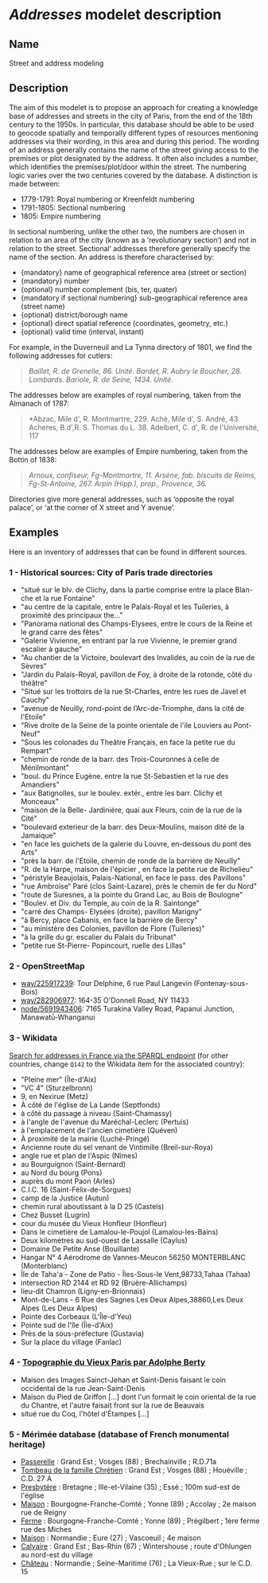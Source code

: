 # *Addresses* modelet description

## Name
Street and address modeling

## Description

The aim of this modelet is to propose an approach for creating a knowledge base of addresses and streets in the city of Paris, from the end of the 18th century to the 1950s. In particular, this database should be able to be used to geocode spatially and temporally different types of resources mentioning addresses via their wording, in this area and during this period. The wording of an address generally contains the name of the street giving access to the premises or plot designated by the address. It often also includes a number, which identifies the premises/plot/door within the street. The numbering logic varies over the two centuries covered by the database. A distinction is made between:
* 1779-1791: Royal numbering or Kreenfeldt numbering
* 1791-1805: Sectional numbering
* 1805: Empire numbering

In sectional numbering, unlike the other two, the numbers are chosen in relation to an area of the city (known as a ‘revolutionary section’) and not in relation to the street. Sectional’ addresses therefore generally specify the name of the section.
An address is therefore characterised by:
- {mandatory} name of geographical reference area (street or section)
- {mandatory} number
- {optional} number complement (bis, ter, quater)
- {mandatory if sectional numbering} sub-geographical reference area (street name)
- {optional} district/borough name
- {optional} direct spatial reference (coordinates, geometry, etc.)
- {optional} valid time (interval, instant)

For example, in the Duverneuil and La Tynna directory of 1801, we find the following addresses for cutlers:
>*Baillet, R. de Grenelle, 86. Unité.
Bardet, R. Aubry le Boucher, 28. Lombards.
Bariole, R. de Seine, 1434. Unité.*

The addresses below are examples of royal numbering, taken from the Almanach of 1787:
>*Abzac, Miſe d', R. Montmartre, 229.
Aché, Miſe d', S. André, 43.
Acheres, B.d',R. S. Thomas du L. 38.
Adelbert, C. d', R. de l'Université, 117

The addresses below are examples of Empire numbering, taken from the Bottin of 1838:
>*Arnoux, confiseur, Fg-Montmartre, 11.
Arsène, fab. biscuits de Reims, Fg-St-Antoine, 267.
Arpin (Hipp.), prop., Provence, 36.*

Directories give more general addresses, such as ‘opposite the royal palace’, or ‘at the corner of X street and Y avenue’.

## Examples

Here is an inventory of addresses that can be found in different sources.

### 1 - Historical sources: City of Paris trade directories
* "situé sur le blv. de Clichy, dans la partie comprise entre la place Blan- che et la rue Fontaine"
* "au centre de la capitale, entre le Palais-Royal et les Tuileries, à proximité des principaux the..."
* "Panorama national des Champs-Elysees, entre le cours de la Reine et le grand carre des fêtes"
* "Galerie Vivienne, en entrant par la rue Vivienne, le premier grand escalier à gauche"
* "Au chantier de la Victoire, boulevart des Invalides, au coin de la rue de Sèvres"
* "Jardin du Palais-Royal, pavillon de Foy, à droite de la rotonde, côté du théâtre"
* "Situé sur les trottoirs de la rue St-Charles, entre les rues de Javel et Cauchy"
* "avenue de Neuilly, rond-point de l’Arc-de-Triomphe, dans la cité de l'Etoile"
* "Rive droite de la Seine de la pointe orientale de l'ile Louviers au Pont-Neuf"
* "Sous les colonades du Theâtre Français, en face la petite rue du Rempart"
* "chemin de ronde de la barr. des Trois-Couronnes à celle de Ménilmontant"
* "boul. du Prince Eugène. entre la rue St-Sebastien et la rue des Amandiers"
* "aux Batignolles, sur le boulev. extér., entre les barr. Clichy et Monceaux"
* "maison de la Belle- Jardiniére, quai aux Fleurs, coin de la rue de la Cité"
* "boulevard exterieur de la barr. des Deux-Moulins, maison dité de la Jamaique"
* "en face les guichets de la galerie du Louvre, en-dessous du pont des Arts"
* "près la barr. de l'Etoile, chemin de ronde de la barrière de Neuilly"
* "R. de la Harpe, maison de l'épicier , en face la petite rue de Richelieu"
* "péristyle Beaujolais, Palais-National, en face le pass. des Pavillons"
* "rue Ambroise“ Paré (clos Saint-Lazare), près le chemin de fer du Nord"
* "route de Suresnes, a la pointe du Grand Lac, au Bois de Boulogne"
* "Boulev. et Div. du Temple, au coin de la R. Saintonge"
* "carré des Champs- Elysées (droite), pavillon Marigny"
* "à Bercy, place Cabanis, en face la barrière de Bercy"
* "au ministère des Colonies, pavillon de Flore (Tuileries)"
* "à la grille du gr. escalier du Palais du Tribunat"
* "petite rue St-Pierre- Popincourt, ruelle des Lillas"

### 2 - OpenStreetMap
* [way/225917239](https://www.openstreetmap.org/way/225917239): Tour Delphine, 6 rue Paul Langevin (Fontenay-sous-Bois)
* [way/282906977](https://www.openstreetmap.org/way/282906977):  164-35 O'Donnell Road, NY 11433
* [node/5691943406](https://www.openstreetmap.org/node/5691943406): 7165 Turakina Valley Road, Papanui Junction, Manawatū-Whanganui

### 3 - Wikidata
[Search for addresses in France via the SPARQL endpoint](https://query.wikidata.org/#SELECT%20%3Fadresse%20%3FcomLabel%20WHERE%20%7B%0A%20%20%20%20SERVICE%20wikibase%3Alabel%20%7B%20bd%3AserviceParam%20wikibase%3Alanguage%20%22fr%22.%20%7D%0A%20%20%3Fe%20wdt%3AP17%20wd%3AQ142.%0A%20%20%3Fe%20wdt%3AP6375%20%3Fadresse.%0A%20%20OPTIONAL%20%7B%3Fe%20wdt%3AP131%20%3Fcom%7D%0A%7D) (for other countries, change ```Q142``` to the Wikidata item for the associated country):
* "Pleine mer" (Île-d'Aix)
* "VC 4" (Sturzelbronn)
* 9, en Nexirue	(Metz)
* À côté de l'église de La Lande (Septfonds)
* à côté du passage à niveau (Saint-Chamassy)
* à l'angle de l'avenue du Maréchal-Leclerc	(Pertuis)
* à l'emplacement de l'ancien cimetière (Quéven)
* À proximité de la mairie (Luché-Pringé)
* Ancienne route du sel venant de Vintimille (Breil-sur-Roya)
* angle rue et plan de l'Aspic (Nîmes)
* au Bourguignon (Saint-Bernard)
* au Nord du bourg (Pons)
* auprès du mont Paon (Arles)
* C.I.C. 16 (Saint-Félix-de-Sorgues)
* camp de la Justice (Autun)
* chemin rural aboutissant à la D 25 (Castels)
* Chez Busset (Lugrin)
* cour du musée du Vieux Honfleur (Honfleur)
* Dans le cimetière de Lamalou-le-Poujol (Lamalou-les-Bains)
* Deux kilomètres au sud-ouest de Lassalle (Caylus)
* Domaine De Petite Anse (Bouillante)
* Hangar N° 4 Aérodrome de Vannes-Meucon 56250 MONTERBLANC (Monterblanc)
* Île de Taha'a - Zone de Patio - Îles-Sous-le Vent,98733,Tahaa (Tahaa)
* intersection RD 2144 et RD 92 (Bruère-Allichamps)
* lieu-dit Chamron (Ligny-en-Brionnais)
* Mont-de-Lans - 6 Rue des Sagnes Les Deux Alpes,38860,Les Deux Alpes (Les Deux Alpes)
* Pointe des Corbeaux (L'Île-d'Yeu)
* Pointe sud de l'île (Île-d'Aix)
* Près de la sous-préfecture (Gustavia)
* Sur la place du village (Fanlac)

### 4 - [Topographie du Vieux Paris par Adolphe Berty](https://gallica.bnf.fr/ark:/12148/bpt6k220710c)
* Maison des Images Sainct-Jehan et Saint-Denis faisant le coin occidental de la rue Jean-Saint-Denis
* Maison du Pied de Griffon [...] dont l'un formait le coin oriental de la rue du Chantre, et l'autre faisait front sur la rue de Beauvais
* situé rue du Coq, l'hôtel d'Étampes [...]

### 5 - Mérimée database (database of French monumental heritage)
* [Passerelle](https://www.pop.culture.gouv.fr/notice/merimee/IA00126986) : Grand Est ; Vosges (88) ; Brechainville ; R.D.71a
* [Tombeau de la famille Chrétien](https://www.pop.culture.gouv.fr/notice/palissy/IM88000325) : Grand Est ; Vosges (88) ; Houéville ; C.D. 27 A
* [Presbytère](https://www.pop.culture.gouv.fr/notice/merimee/IA00007311) : Bretagne ; Ille-et-Vilaine (35) ; Essé ; 100m sud-est de l'église
* [Maison](https://www.pop.culture.gouv.fr/notice/merimee/IA00002766) : Bourgogne-Franche-Comté ; Yonne (89) ; Accolay ; 2e maison rue de Reigny
* [Ferme](https://www.pop.culture.gouv.fr/notice/merimee/IA00002696) : Bourgogne-Franche-Comté ; Yonne (89) ; Prégilbert ; 1ère ferme rue des Miches
* [Maison](https://www.pop.culture.gouv.fr/notice/merimee/IA00017048) : Normandie ; Eure (27) ; Vascoeuil ; 4e maison
* [Calvaire](https://www.pop.culture.gouv.fr/notice/merimee/IA00061843) : Grand Est ; Bas-Rhin (67) ; Wintershouse ; route d'Ohlungen au nord-est du village
* [Château](https://www.pop.culture.gouv.fr/notice/merimee/IA00019815) : Normandie ; Seine-Maritime (76) ; La Vieux-Rue ; sur le C.D. 15
